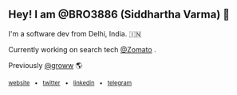 ## Hey! I am @BRO3886 (Siddhartha Varma) 👋 

I'm a software dev from Delhi, India. 🇮🇳

Currently working on search tech [@Zomato](https://github.com/Zomato)  . 

Previously [@groww](https://github.com/Groww) 🌎

<sub>[website](https://sidv.dev/) &nbsp; • &nbsp; [twitter](https://twitter.com/sidposting) &nbsp; • &nbsp; [linkedin](https://www.linkedin.com/in/siddharthav22/) &nbsp; • &nbsp; [telegram](https://t.me/vaerma)</sub>

